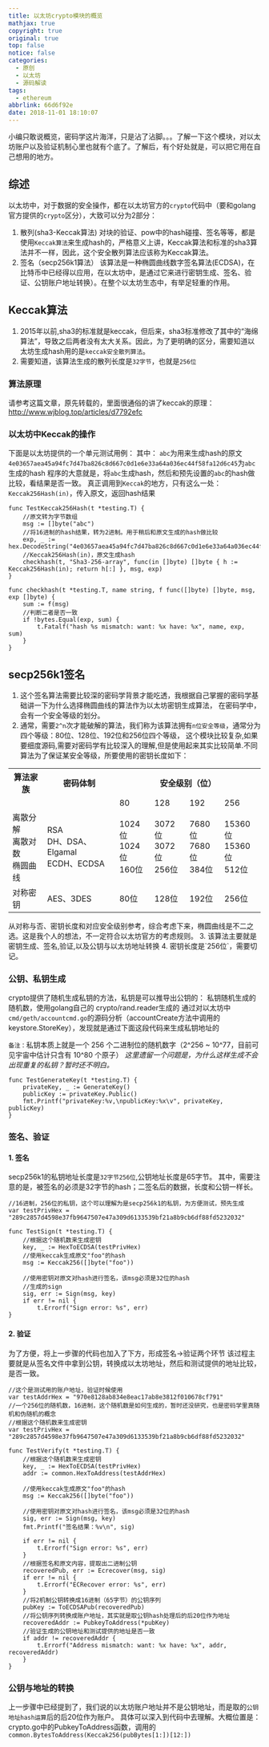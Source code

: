 ```yaml
---
title: 以太坊crypto模块的概览
mathjax: true
copyright: true
original: true
top: false
notice: false
categories:
  - 原创
  - 以太坊
  - 源码解读
tags:
  - ethereum
abbrlink: 66d6f92e
date: 2018-11-01 18:10:07
---
```

小编只敢说概览，密码学这片海洋，只是沾了沾脚。。。了解一下这个模块，对以太坊账户以及验证机制心里也就有个底了。了解后，有个好处就是，可以把它用在自己想用的地方。
<!-- more -->

## 综述
以太坊中，对于数据的安全操作，都在以太坊官方的`crypto`代码中（要和golang官方提供的`crypto`区分），大致可以分为2部分：
1. 散列(sha3-Keccak算法)
对块的验证、pow中的hash碰撞、签名等等，都是使用`Keccak算法`来生成hash的，严格意义上讲，Keccak算法和标准的sha3算法并不一样，因此，这个安全散列算法应该称为Keccak算法。
2. 签名（secp256k1算法）
该算法是一种椭圆曲线数字签名算法(ECDSA)，在比特币中已经得以应用，在以太坊中，是通过它来进行密钥生成、签名、验证、公钥账户地址转换）。在整个以太坊生态中，有举足轻重的作用。

## Keccak算法
1. 2015年以前,sha3的标准就是keccak，但后来，sha3标准修改了其中的“海绵算法”，导致之后两者没有太大关系。因此，为了更明确的区分，需要知道以太坊生成hash用的是`keccak安全散列算法`。
2. 需要知道，该算法生成的散列长度是`32字节`，也就是`256位`

### 算法原理
请参考这篇文章，原先转载的，里面很通俗的讲了keccak的原理：http://www.wjblog.top/articles/d7792efc

### 以太坊中Keccak的操作
下面是以太坊提供的一个单元测试用例：
其中：
`abc`为用来生成hash的原文
`4e03657aea45a94fc7d47ba826c8d667c0d1e6e33a64a036ec44f58fa12d6c45`为`abc`生成的hash
程序的大意就是，将`abc`生成hash，然后和预先设置的`abc`的hash做比较，看结果是否一致。
真正调用到`Keccak`的地方，只有这么一处：`Keccak256Hash(in)`，传入原文，返回hash结果
```golang
func TestKeccak256Hash(t *testing.T) {
	//原文转为字节数组
	msg := []byte("abc")
	//将16进制的hash结果，转为2进制。用于稍后和原文生成的hash做比较
	exp, _ := hex.DecodeString("4e03657aea45a94fc7d47ba826c8d667c0d1e6e33a64a036ec44f58fa12d6c45")
	//Keccak256Hash(in)，原文生成hash
	checkhash(t, "Sha3-256-array", func(in []byte) []byte { h := Keccak256Hash(in); return h[:] }, msg, exp)
}

func checkhash(t *testing.T, name string, f func([]byte) []byte, msg, exp []byte) {
	sum := f(msg)
	//判断二者是否一致
	if !bytes.Equal(exp, sum) {
		t.Fatalf("hash %s mismatch: want: %x have: %x", name, exp, sum)
	}
}
```

## secp256k1签名
1. 这个签名算法需要比较深的密码学背景才能吃透，我根据自己掌握的密码学基础讲一下为什么选择椭圆曲线的算法作为以太坊密钥生成算法，
在密码学中，会有一个安全等级的划分。
2. 通常，需要`2^n`次才能破解的算法，我们称为该算法拥有`n位安全等级`，通常分为四个等级：80位、128位、192位和256位四个等级，
这个模块比较复杂,如果要细度源码,需要对密码学有比较深入的理解,但是使用起来其实比较简单.不同算法为了保证某安全等级，所要使用的密钥长度如下：
<table><tr><th>算法家族</th><th>密码体制</th><th colspan="4">安全级别（位）</th></tr><tr><td></td><td></td><td>80</td><td>128</td><td>192</td><td>256</td></tr><tr><td>离散分解<br>离散对数<br>椭圆曲线</td><td>RSA<br>DH、DSA、Elgamal<br>ECDH、ECDSA</td><td>1024位<br>1024位<br>160位</td><td>3072位<br>3072位<br>256位</td><td>7680位<br>7680位<br>384位</td><td>15360位<br>15360位<br>512位</td></tr><tr><td>对称密钥</td><td>AES、3DES</td><td>80位</td><td>128位</td><td>192位</td><td>256位</td></tr></table>
从对称与否、密钥长度和对应安全级别参考，综合考虑下来，椭圆曲线是不二之选。这是我个人的想法，不一定符合以太坊官方的考虑规则。
3. 该算法主要就是密钥生成、签名,验证,以及公钥与以太坊地址转换
4. 密钥长度是`256位`，需要切记。

### 公钥、私钥生成
crypto提供了随机生成私钥的方法，私钥是可以推导出公钥的：
私钥随机生成的随机数，使用golang自己的 crypto/rand.reader生成的
通过对以太坊中`cmd/geth/accountcmd.go`的源码分析（accountCreate方法中调用的keystore.StoreKey），发现就是通过下面这段代码来生成私钥地址的

`备注：`私钥本质上就是一个 256 个二进制位的随机数字（2^256 ~ 10^77，目前可见宇宙中估计只含有 10^80 个原子）
*这里遗留一个问题是，为什么这样生成不会出现重复的私钥？暂时还不明白。*
```golang
func TestGenerateKey(t *testing.T) {
	privateKey, _ := GenerateKey()
	publicKey := privateKey.Public()
	fmt.Printf("privateKey:%v,\npublicKey:%x\v", privateKey, publicKey)
}
```

### 签名、验证

#### 1. 签名
secp256k1的私钥地址长度是`32字节256位`,公钥地址长度是65字节。
其中，需要注意的是，被签名的必须是32字节的hash；二签名后的数据，长度和公钥一样长。
```golang
//16进制，256位的私钥，这个可以理解为是secp256k1的私钥，为方便测试，预先生成
var testPrivHex = "289c2857d4598e37fb9647507e47a309d6133539bf21a8b9cb6df88fd5232032"

func TestSign(t *testing.T) {
	//根据这个随机数来生成密钥
	key, _ := HexToECDSA(testPrivHex)
	//使用keccak生成原文"foo"的hash
	msg := Keccak256([]byte("foo"))

	//使用密钥对原文对hash进行签名，该msg必须是32位的hash
    //生成的sign
	sig, err := Sign(msg, key)
	if err != nil {
		t.Errorf("Sign error: %s", err)
}
```

#### 2. 验证
为了方便，将上一步骤的代码也加入了下方，形成签名->验证两个环节
该过程主要就是从签名文件中拿到公钥，转换成以太坊地址，然后和测试提供的地址比较，是否一致。
```golang
//这个是测试用的账户地址，验证时候使用
var testAddrHex = "970e8128ab834e8eac17ab8e3812f010678cf791"
//一个256位的随机数，16进制，这个随机数是如何生成的，暂时还没研究，也是密码学里真随机和伪随机的概念
//根据这个随机数来生成密钥
var testPrivHex = "289c2857d4598e37fb9647507e47a309d6133539bf21a8b9cb6df88fd5232032"

func TestVerify(t *testing.T) {
	//根据这个随机数来生成密钥
	key, _ := HexToECDSA(testPrivHex)
	addr := common.HexToAddress(testAddrHex)

	//使用keccak生成原文"foo"的hash
	msg := Keccak256([]byte("foo"))

	//使用密钥对原文对hash进行签名，该msg必须是32位的hash
	sig, err := Sign(msg, key)
	fmt.Printf("签名结果：%v\n", sig)

	if err != nil {
		t.Errorf("Sign error: %s", err)
	}
	//根据签名和原文内容，提取出二进制公钥
	recoveredPub, err := Ecrecover(msg, sig)
	if err != nil {
		t.Errorf("ECRecover error: %s", err)
	}
	//将2机制公钥转换成16进制（65字节）的公钥序列
	pubKey := ToECDSAPub(recoveredPub)
	//将公钥序列转换成账户地址，其实就是取公钥hash处理后的后20位作为地址
	recoveredAddr := PubkeyToAddress(*pubKey)
	//验证生成的公钥地址和测试提供的地址是否一致
	if addr != recoveredAddr {
		t.Errorf("Address mismatch: want: %x have: %x", addr, recoveredAddr)
	}
}
```

### 公钥与地址的转换
上一步骤中已经提到了，我们说的以太坊账户地址并不是公钥地址，而是取的`公钥地址hash运算`后的后20位作为账户。
具体可以深入到代码中去理解。大概位置是：crypto.go中的PubkeyToAddress函数，调用的`common.BytesToAddress(Keccak256(pubBytes[1:])[12:])`
